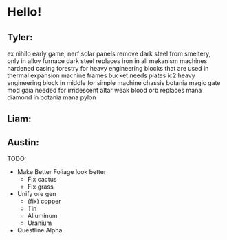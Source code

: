 # Hello! #

Tyler:
------------------ 
ex nihilo early game, nerf solar panels
remove dark steel from smeltery, only in alloy furnace
dark steel replaces iron in all mekanism machines
hardened casing forestry for heavy engineering blocks that are used in thermal expansion machine frames
bucket needs plates
ic2 heavy engineering block in middle for simple machine chassis
botania magic gate mod
gaia needed for irridescent altar
weak blood orb replaces mana diamond in botania mana pylon

Liam:
------------------

Austin:
-------------------
TODO:

* Make Better Foliage look better
    * Fix cactus
    * Fix grass
* Unify ore gen
    * (fix) copper
    * Tin
    * Alluminum
    * Uranium
* Questline Alpha